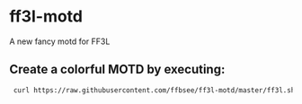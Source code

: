 # ff3l-motd
A new fancy motd for FF3L

 Create a colorful MOTD by executing:
---
```bash
 curl https://raw.githubusercontent.com/ffbsee/ff3l-motd/master/ff3l.sh | /bin/sh
```
